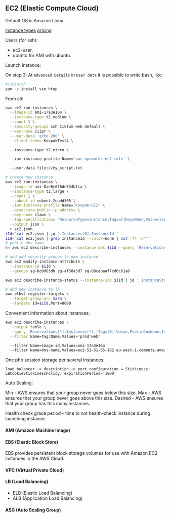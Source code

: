 EC2 (Elastic Compute Cloud)
-

Default OS is Amazon Linux.

[instance types](https://aws.amazon.com/ec2/instance-types/)
[pricing](https://aws.amazon.com/ec2/pricing/)

Users (for ssh):
* ec2-user.
* ubuntu for AMI with ubuntu.

Launch instance:

On step 3: At `Advanced Details` in `User data` it is possible to write bash, like:
````sh
#!/bin/sh
yum -y install vim htop
````

From cli:

````sh
aws ec2 run-instances \
  --image-id ami-17a3e164 \
  --instance-type t2.medium \
  --count 1 \
  --security-groups ssh Ciklum web default \
  --key-name ziipr \
  --user-data 'echo 200' \
  --client-token KovpakTest4 \

  --instance-type t2.micro \

  --iam-instance-profile Name='aws-opsworks-ec2-role' \

  --user-data file://my_script.txt

# create new instance
aws ec2 run-instances \
  --image-id ami-0ae8c6f6de834bfca \
  --instance-type t2.large \
  --count 1 \
  --subnet-id subnet-2eadd305 \
  --iam-instance-profile Name='Kovpak-EC2' \
  --associate-public-ip-address \
  --key-name claws \
  --tag-specifications 'ResourceType=instance,Tags=[{Key=Name,Value=legacy-files-prod-3x}]' \
  --output json \
  > ec2.json
iId=`cat ec2.json | jq '.Instances[0].InstanceId'`
iId=`cat ec2.json | grep InstanceId --color=none | cut -f4 -d'"'`
# public dns name
h=`aws ec2 describe-instances --instance-ids $iId --query 'Reservations[].Instances[].PublicDnsName'`

# and add security groups to new instance
aws ec2 modify-instance-attribute \
  --instance-id $iId \
  --groups sg-bc0d83db sg-af58a3d7 sg-09cebaaf7cd6c61a6

aws ec2 describe-instance-status --instance-ids $iId | jq '.InstanceStatuses[0].InstanceState.Name'

# add new instance to lb
aws elbv2 register-targets \
  --target-group-arn $arn \
  --targets Id=$iId,Port=8080

````

Convenient information about instances:

````sh
aws ec2 describe-instances \
  --output table \
  --query 'Reservations[*].Instances[*].[Tags[0].Value,PublicDnsName,ImageId,LaunchTime,State.Name]' \
  --filter Name=tag:Name,Values=*prod*web*

  --filter Name=image-id,Values=ami-17a3e164
  --filter Name=dns-name,Values=ec2-52-51-65-182.eu-west-1.compute.amazonaws.com

````

One php session storage per several instances:

````
load balancer -> description -> port configuration = Stickiness: LBCookieStickinessPolicy, expirationPeriod='1800'
````

Auto Scaling:

Min     - AWS ensures that your group never goes below this size.
Max     - AWS ensures that your group never goes above this size.
Desired - AWS ensures that your group has this many instances.

Health check grace period - time to not health-check instance during launching instance.

#### AMI (Amazon Machine Image)

#### EBS (Elastic Block Store)

EBS provides persistent block storage volumes for use with Amazon EC2 instances in the AWS Cloud.

#### VPC (Virtual Private Cloud)

#### LB (Load Balancing)

* ELB (Elastic Load Balancing)
* ALB (Application Load Balancing)

#### ASG (Auto Scaling Group)
